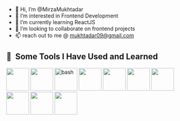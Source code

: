 - 👋 Hi, I’m @MirzaMukhtadar
- 👀 I’m interested in Frontend Development
- 🌱 I’m currently learning ReactJS
- 💞️ I’m looking to collaborate on frontend projects
- 📫 reach out to me @ mukhtadar09@gmail.com

<h2> 🚀 &nbsp;Some Tools I Have Used and Learned</h2>
<p align="left">

<img src="https://cdn.jsdelivr.net/gh/devicons/devicon@latest/icons/html5/html5-original-wordmark.svg" width="60" height="60" />
<img src="https://cdn.jsdelivr.net/gh/devicons/devicon@latest/icons/css3/css3-original-wordmark.svg"  width="60" height="60" />
<img src="https://cdn.jsdelivr.net/gh/devicons/devicon@latest/icons/react/react-original.svg" alt="bash" width="60" height="60" />
 <img src="https://cdn.jsdelivr.net/gh/devicons/devicon@latest/icons/javascript/javascript-original.svg" width="60" height="60" />
 <img src="https://cdn.jsdelivr.net/gh/devicons/devicon@latest/icons/redux/redux-original.svg" width="60" height="60" />
 <img src="https://cdn.jsdelivr.net/gh/devicons/devicon@latest/icons/vscode/vscode-original.svg" width="60" height="60" />
   <img src="https://cdn.jsdelivr.net/gh/devicons/devicon@latest/icons/github/github-original-wordmark.svg" width="60" height="60" />
    <img src="https://cdn.jsdelivr.net/gh/devicons/devicon@latest/icons/tailwindcss/tailwindcss-original-wordmark.svg"  width="60" height="60" />
     <img src="https://cdn.jsdelivr.net/gh/devicons/devicon@latest/icons/bootstrap/bootstrap-original-wordmark.svg" width="60" height="60" />
      <img src="https://cdn.jsdelivr.net/gh/devicons/devicon@latest/icons/sass/sass-original.svg" width="60" height="60" />
          
          
          
          
                              
          
</p>


<!---
MirzaMukhtadar/MirzaMukhtadar is a ✨ special ✨ repository because its `README.md` (this file) appears on your GitHub profile.
You can click the Preview link to take a look at your changes.
--->
